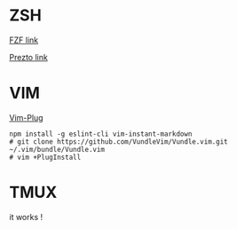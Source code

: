 # ZSH 

[FZF link](https://github.com/junegunn/fzf)

[Prezto link](https://github.com/sorin-ionescu/prezto)

# VIM 

[Vim-Plug](https://github.com/junegunn/vim-plug)

```
npm install -g eslint-cli vim-instant-markdown
# git clone https://github.com/VundleVim/Vundle.vim.git ~/.vim/bundle/Vundle.vim
# vim +PlugInstall
```

# TMUX 

it works ! 


